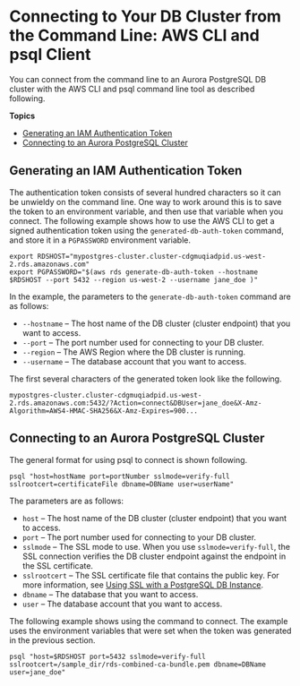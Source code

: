 # Connecting to Your DB Cluster from the Command Line: AWS CLI and psql Client<a name="UsingWithRDS.IAMDBAuth.Connecting.AWSCLI.PostgreSQL"></a>

You can connect from the command line to an Aurora PostgreSQL DB cluster with the AWS CLI and psql command line tool as described following\.

**Topics**
+ [Generating an IAM Authentication Token](#UsingWithRDS.IAMDBAuth.Connecting.AWSCLI.AuthToken.PostgreSQL)
+ [Connecting to an Aurora PostgreSQL Cluster](#UsingWithRDS.IAMDBAuth.Connecting.AWSCLI.Connect.PostgreSQL)

## Generating an IAM Authentication Token<a name="UsingWithRDS.IAMDBAuth.Connecting.AWSCLI.AuthToken.PostgreSQL"></a>

The authentication token consists of several hundred characters so it can be unwieldy on the command line\. One way to work around this is to save the token to an environment variable, and then use that variable when you connect\. The following example shows how to use the AWS CLI to get a signed authentication token using the `generated-db-auth-token` command, and store it in a `PGPASSWORD` environment variable\.

```
export RDSHOST="mypostgres-cluster.cluster-cdgmuqiadpid.us-west-2.rds.amazonaws.com"
export PGPASSWORD="$(aws rds generate-db-auth-token --hostname $RDSHOST --port 5432 --region us-west-2 --username jane_doe )"
```

In the example, the parameters to the `generate-db-auth-token` command are as follows:
+ `--hostname` – The host name of the DB cluster \(cluster endpoint\) that you want to access\.
+ `--port` – The port number used for connecting to your DB cluster\.
+ `--region` – The AWS Region where the DB cluster is running\. 
+ `--username` – The database account that you want to access\.

The first several characters of the generated token look like the following\.

```
mypostgres-cluster.cluster-cdgmuqiadpid.us-west-2.rds.amazonaws.com:5432/?Action=connect&DBUser=jane_doe&X-Amz-Algorithm=AWS4-HMAC-SHA256&X-Amz-Expires=900...
```

## Connecting to an Aurora PostgreSQL Cluster<a name="UsingWithRDS.IAMDBAuth.Connecting.AWSCLI.Connect.PostgreSQL"></a>

The general format for using psql to connect is shown following\.

```
psql "host=hostName port=portNumber sslmode=verify-full sslrootcert=certificateFile dbname=DBName user=userName"
```

The parameters are as follows:
+ `host` – The host name of the DB cluster \(cluster endpoint\) that you want to access\.
+ `port` – The port number used for connecting to your DB cluster\.
+ `sslmode` – The SSL mode to use\. When you use `sslmode=verify-full`, the SSL connection verifies the DB cluster endpoint against the endpoint in the SSL certificate\.
+ `sslrootcert` – The SSL certificate file that contains the public key\. For more information, see [ Using SSL with a PostgreSQL DB Instance](https://docs.aws.amazon.com/AmazonRDS/latest/UserGuide/CHAP_PostgreSQL.html#PostgreSQL.Concepts.General.SSL)\. 
+ `dbname` – The database that you want to access\.
+ `user` – The database account that you want to access\.

The following example shows using the command to connect\. The example uses the environment variables that were set when the token was generated in the previous section\.

```
psql "host=$RDSHOST port=5432 sslmode=verify-full sslrootcert=/sample_dir/rds-combined-ca-bundle.pem dbname=DBName user=jane_doe"
```